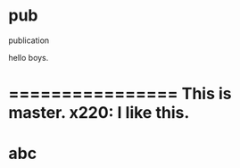 pub
===

publication

hello boys.


================
This is master.
x220: I like this.
==
abc
============
